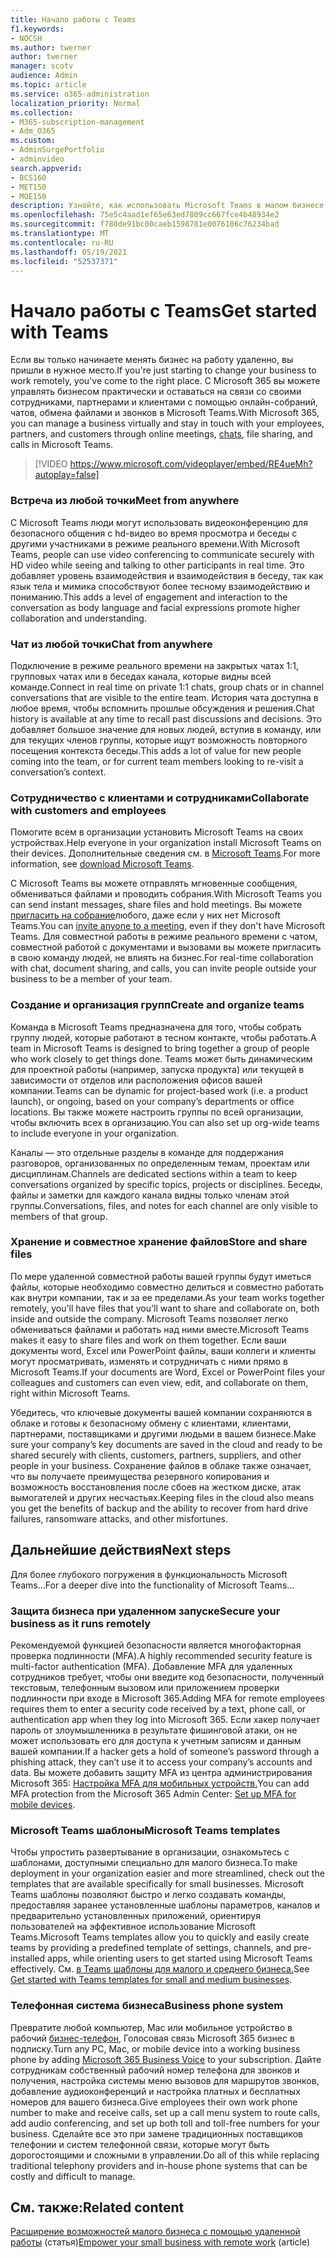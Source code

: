 ```yaml
---
title: Начало работы с Teams
f1.keywords:
- NOCSH
ms.author: twerner
author: twerner
manager: scotv
audience: Admin
ms.topic: article
ms.service: o365-administration
localization_priority: Normal
ms.collection:
- M365-subscription-management
- Adm_O365
ms.custom:
- AdminSurgePortfolio
- adminvideo
search.appverid:
- BCS160
- MET150
- MOE150
description: Узнайте, как использовать Microsoft Teams в малом бизнесе.
ms.openlocfilehash: 75e5c4aad1ef65e63ed7809cc667fce4b48934e2
ms.sourcegitcommit: f780de91bc00caeb1598781e0076106c76234bad
ms.translationtype: MT
ms.contentlocale: ru-RU
ms.lasthandoff: 05/19/2021
ms.locfileid: "52537371"
---
```

# <a name="get-started-with-teams"></a><span data-ttu-id="6c47b-103">Начало работы с Teams</span><span class="sxs-lookup"><span data-stu-id="6c47b-103">Get started with Teams</span></span>

<span data-ttu-id="6c47b-104">Если вы только начинаете менять бизнес на работу удаленно, вы пришли в нужное место.</span><span class="sxs-lookup"><span data-stu-id="6c47b-104">If you're just starting to change your business to work remotely, you've come to the right place.</span></span> <span data-ttu-id="6c47b-105">С Microsoft 365 вы можете управлять бизнесом практически и оставаться на связи со своими сотрудниками, [](https://www.microsoft.com/microsoft-teams/instant-messaging?ocid=oo_support_mix_marvel_ups_support_smcteamsmb_inline)партнерами и клиентами с помощью онлайн-собраний, чатов, обмена файлами и звонков в Microsoft Teams.</span><span class="sxs-lookup"><span data-stu-id="6c47b-105">With Microsoft 365, you can manage a business virtually and stay in touch with your employees, partners, and customers through online meetings, [chats](https://www.microsoft.com/microsoft-teams/instant-messaging?ocid=oo_support_mix_marvel_ups_support_smcteamsmb_inline), file sharing, and calls in Microsoft Teams.</span></span> 

> [!VIDEO https://www.microsoft.com/videoplayer/embed/RE4ueMh?autoplay=false]

### <a name="meet-from-anywhere"></a><span data-ttu-id="6c47b-106">Встреча из любой точки</span><span class="sxs-lookup"><span data-stu-id="6c47b-106">Meet from anywhere</span></span>

<span data-ttu-id="6c47b-107">С Microsoft Teams люди могут использовать видеоконференцию для безопасного общения с hd-видео во время просмотра и беседы с другими участниками в режиме реального времени.</span><span class="sxs-lookup"><span data-stu-id="6c47b-107">With Microsoft Teams, people can use video conferencing to communicate securely with HD video while seeing and talking to other participants in real time.</span></span> <span data-ttu-id="6c47b-108">Это добавляет уровень взаимодействия и взаимодействия в беседу, так как язык тела и мимика способствуют более тесному взаимодействию и пониманию.</span><span class="sxs-lookup"><span data-stu-id="6c47b-108">This adds a level of engagement and interaction to the conversation as body language and facial expressions promote higher collaboration and understanding.</span></span>

### <a name="chat-from-anywhere"></a><span data-ttu-id="6c47b-109">Чат из любой точки</span><span class="sxs-lookup"><span data-stu-id="6c47b-109">Chat from anywhere</span></span>

<span data-ttu-id="6c47b-110">Подключение в режиме реального времени на закрытых чатах 1:1, групповых чатах или в беседах канала, которые видны всей команде.</span><span class="sxs-lookup"><span data-stu-id="6c47b-110">Connect in real time on private 1:1 chats, group chats or in channel conversations that are visible to the entire team.</span></span> <span data-ttu-id="6c47b-111">История чата доступна в любое время, чтобы вспомнить прошлые обсуждения и решения.</span><span class="sxs-lookup"><span data-stu-id="6c47b-111">Chat history is available at any time to recall past discussions and decisions.</span></span> <span data-ttu-id="6c47b-112">Это добавляет большое значение для новых людей, вступив в команду, или для текущих членов группы, которые ищут возможность повторного посещения контекста беседы.</span><span class="sxs-lookup"><span data-stu-id="6c47b-112">This adds a lot of value for new people coming into the team, or for current team members looking to re-visit a conversation’s context.</span></span>

### <a name="collaborate-with-customers-and-employees"></a><span data-ttu-id="6c47b-113">Сотрудничество с клиентами и сотрудниками</span><span class="sxs-lookup"><span data-stu-id="6c47b-113">Collaborate with customers and employees</span></span>

<span data-ttu-id="6c47b-114">Помогите всем в организации установить Microsoft Teams на своих устройствах.</span><span class="sxs-lookup"><span data-stu-id="6c47b-114">Help everyone in your organization install Microsoft Teams on their devices.</span></span> <span data-ttu-id="6c47b-115">Дополнительные сведения см. в [Microsoft Teams](https://aka.ms/downloadteams).</span><span class="sxs-lookup"><span data-stu-id="6c47b-115">For more information, see [download Microsoft Teams](https://aka.ms/downloadteams).</span></span>

<span data-ttu-id="6c47b-116">С Microsoft Teams вы можете отправлять мгновенные сообщения, обмениваться файлами и проводить собрания.</span><span class="sxs-lookup"><span data-stu-id="6c47b-116">With Microsoft Teams you can send instant messages, share files and hold meetings.</span></span> <span data-ttu-id="6c47b-117">Вы можете [пригласить на собрание](schedule-guest-meeting.md)любого, даже если у них нет Microsoft Teams.</span><span class="sxs-lookup"><span data-stu-id="6c47b-117">You can [invite anyone to a meeting](schedule-guest-meeting.md), even if they don't have Microsoft Teams.</span></span> <span data-ttu-id="6c47b-118">Для совместной работы в режиме реального времени с чатом, совместной работой с документами и вызовами вы можете пригласить в свою команду людей, не влиять на бизнес.</span><span class="sxs-lookup"><span data-stu-id="6c47b-118">For real-time collaboration with chat, document sharing, and calls, you can invite people outside your business to be a member of your team.</span></span>

### <a name="create-and-organize-teams"></a><span data-ttu-id="6c47b-119">Создание и организация групп</span><span class="sxs-lookup"><span data-stu-id="6c47b-119">Create and organize teams</span></span>

<span data-ttu-id="6c47b-120">Команда в Microsoft Teams предназначена для того, чтобы собрать группу людей, которые работают в тесном контакте, чтобы работать.</span><span class="sxs-lookup"><span data-stu-id="6c47b-120">A team in Microsoft Teams is designed to bring together a group of people who work closely to get things done.</span></span> <span data-ttu-id="6c47b-121">Teams может быть динамическим для проектной работы (например, запуска продукта) или текущей в зависимости от отделов или расположения офисов вашей компании.</span><span class="sxs-lookup"><span data-stu-id="6c47b-121">Teams can be dynamic for project-based work (i.e. a product launch), or ongoing, based on your company’s departments or office locations.</span></span> <span data-ttu-id="6c47b-122">Вы также можете настроить группы по всей организации, чтобы включить всех в организацию.</span><span class="sxs-lookup"><span data-stu-id="6c47b-122">You can also set up org-wide teams to include everyone in your organization.</span></span>

<span data-ttu-id="6c47b-123">Каналы — это отдельные разделы в команде для поддержания разговоров, организованных по определенным темам, проектам или дисциплинам.</span><span class="sxs-lookup"><span data-stu-id="6c47b-123">Channels are dedicated sections within a team to keep conversations organized by specific topics, projects or disciplines.</span></span> <span data-ttu-id="6c47b-124">Беседы, файлы и заметки для каждого канала видны только членам этой группы.</span><span class="sxs-lookup"><span data-stu-id="6c47b-124">Conversations, files, and notes for each channel are only visible to members of that group.</span></span>

### <a name="store-and-share-files"></a><span data-ttu-id="6c47b-125">Хранение и совместное хранение файлов</span><span class="sxs-lookup"><span data-stu-id="6c47b-125">Store and share files</span></span>

<span data-ttu-id="6c47b-126">По мере удаленной совместной работы вашей группы будут иметься файлы, которые необходимо совместно делиться и совместно работать как внутри компании, так и за ее пределами.</span><span class="sxs-lookup"><span data-stu-id="6c47b-126">As your team works together remotely, you'll have files that you'll want to share and collaborate on, both inside and outside the company.</span></span> <span data-ttu-id="6c47b-127">Microsoft Teams позволяет легко обмениваться файлами и работать над ними вместе.</span><span class="sxs-lookup"><span data-stu-id="6c47b-127">Microsoft Teams makes it easy to share files and work on them together.</span></span> <span data-ttu-id="6c47b-128">Если ваши документы word, Excel или PowerPoint файлы, ваши коллеги и клиенты могут просматривать, изменять и сотрудничать с ними прямо в Microsoft Teams.</span><span class="sxs-lookup"><span data-stu-id="6c47b-128">If your documents are Word, Excel or PowerPoint files your colleagues and customers can even view, edit, and collaborate on them, right within Microsoft Teams.</span></span>

<span data-ttu-id="6c47b-129">Убедитесь, что ключевые документы вашей компании сохраняются в облаке и готовы к безопасному обмену с клиентами, клиентами, партнерами, поставщиками и другими людьми в вашем бизнесе.</span><span class="sxs-lookup"><span data-stu-id="6c47b-129">Make sure your company’s key documents are saved in the cloud and ready to be shared securely with clients, customers, partners, suppliers, and other people in your business.</span></span> <span data-ttu-id="6c47b-130">Сохранение файлов в облаке также означает, что вы получаете преимущества резервного копирования и возможность восстановления после сбоев на жестком диске, атак вымогателей и других несчастьях.</span><span class="sxs-lookup"><span data-stu-id="6c47b-130">Keeping files in the cloud also means you get the benefits of backup and the ability to recover from hard drive failures, ransomware attacks, and other misfortunes.</span></span>

## <a name="next-steps"></a><span data-ttu-id="6c47b-131">Дальнейшие действия</span><span class="sxs-lookup"><span data-stu-id="6c47b-131">Next steps</span></span>

<span data-ttu-id="6c47b-132">Для более глубокого погружения в функциональность Microsoft Teams...</span><span class="sxs-lookup"><span data-stu-id="6c47b-132">For a deeper dive into the functionality of Microsoft Teams...</span></span>

### <a name="secure-your-business-as-it-runs-remotely"></a><span data-ttu-id="6c47b-133">Защита бизнеса при удаленном запуске</span><span class="sxs-lookup"><span data-stu-id="6c47b-133">Secure your business as it runs remotely</span></span>

<span data-ttu-id="6c47b-134">Рекомендуемой функцией безопасности является многофакторная проверка подлинности (MFA).</span><span class="sxs-lookup"><span data-stu-id="6c47b-134">A highly recommended security feature is multi-factor authentication (MFA).</span></span> <span data-ttu-id="6c47b-135">Добавление MFA для удаленных сотрудников требует, чтобы они введите код безопасности, полученный текстовым, телефонным вызовом или приложением проверки подлинности при входе в Microsoft 365.</span><span class="sxs-lookup"><span data-stu-id="6c47b-135">Adding MFA for remote employees requires them to enter a security code received by a text, phone call, or authentication app when they log into Microsoft 365.</span></span> <span data-ttu-id="6c47b-136">Если хакер получает пароль от злоумышленника в результате фишинговой атаки, он не может использовать его для доступа к учетным записям и данным вашей компании.</span><span class="sxs-lookup"><span data-stu-id="6c47b-136">If a hacker gets a hold of someone’s password through a phishing attack, they can’t use it to access your company’s accounts and data.</span></span> <span data-ttu-id="6c47b-137">Вы можете добавить защиту MFA из центра администрирования Microsoft 365: [Настройка MFA для мобильных устройств.](set-up-mfa.md)</span><span class="sxs-lookup"><span data-stu-id="6c47b-137">You can add MFA protection from the Microsoft 365 Admin Center: [Set up MFA for mobile devices](set-up-mfa.md).</span></span>

### <a name="microsoft-teams-templates"></a><span data-ttu-id="6c47b-138">Microsoft Teams шаблоны</span><span class="sxs-lookup"><span data-stu-id="6c47b-138">Microsoft Teams templates</span></span>

<span data-ttu-id="6c47b-139">Чтобы упростить развертывание в организации, ознакомьтесь с шаблонами, доступными специально для малого бизнеса.</span><span class="sxs-lookup"><span data-stu-id="6c47b-139">To make deployment in your organization easier and more streamlined, check out the templates that are available specifically for small businesses.</span></span> <span data-ttu-id="6c47b-140">Microsoft Teams шаблоны позволяют быстро и легко создавать команды, предоставляя заранее установленные шаблоны параметров, каналов и предварительно установленных приложений, ориентируя пользователей на эффективное использование Microsoft Teams.</span><span class="sxs-lookup"><span data-stu-id="6c47b-140">Microsoft Teams templates allow you to quickly and easily create teams by providing a predefined template of settings, channels, and pre-installed apps, while orienting users to get started using Microsoft Teams effectively.</span></span> <span data-ttu-id="6c47b-141">См. [в Teams шаблоны для малого и среднего бизнеса.](/microsoftteams/smb-templates)</span><span class="sxs-lookup"><span data-stu-id="6c47b-141">See [Get started with Teams templates for small and medium businesses](/microsoftteams/smb-templates).</span></span>

### <a name="business-phone-system"></a><span data-ttu-id="6c47b-142">Телефонная система бизнеса</span><span class="sxs-lookup"><span data-stu-id="6c47b-142">Business phone system</span></span>

<span data-ttu-id="6c47b-143">Превратите любой компьютер, Mac или мобильное устройство в рабочий [бизнес-телефон,](https://aka.ms/getbusinessvoice) Голосовая связь Microsoft 365 бизнес в подписку.</span><span class="sxs-lookup"><span data-stu-id="6c47b-143">Turn any PC, Mac, or mobile device into a working business phone by adding [Microsoft 365 Business Voice](https://aka.ms/getbusinessvoice) to your subscription.</span></span> <span data-ttu-id="6c47b-144">Дайте сотрудникам собственный рабочий номер телефона для звонков и получения, настройка системы меню вызовов для маршрутов звонков, добавление аудиоконференций и настройка платных и бесплатных номеров для вашего бизнеса.</span><span class="sxs-lookup"><span data-stu-id="6c47b-144">Give employees their own work phone number to make and receive calls, set up a call menu system to route calls, add audio conferencing, and set up both toll and toll-free numbers for your business.</span></span> <span data-ttu-id="6c47b-145">Сделайте все это при замене традиционных поставщиков телефонии и систем телефонной связи, которые могут быть дорогостоящими и сложными в управлении.</span><span class="sxs-lookup"><span data-stu-id="6c47b-145">Do all of this while replacing traditional telephony providers and in-house phone systems that can be costly and difficult to manage.</span></span>

## <a name="related-content"></a><span data-ttu-id="6c47b-146">См. также:</span><span class="sxs-lookup"><span data-stu-id="6c47b-146">Related content</span></span>

<span data-ttu-id="6c47b-147">[Расширение возможностей малого бизнеса с помощью удаленной работы](../admin/misc/empower-your-small-business-with-remote-work.md) (статья)</span><span class="sxs-lookup"><span data-stu-id="6c47b-147">[Empower your small business with remote work](../admin/misc/empower-your-small-business-with-remote-work.md) (article)</span></span>